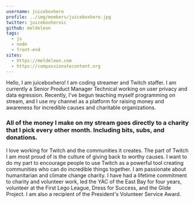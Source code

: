 ```yaml
---
username: juiceboxhero
profile: ../img/members/juiceboxhero.jpg
twitter: juiceboxheroic
github: meldeleon
tags:
  - js
  - node
  - front-end
sites:
  - https://meldeleon.com
  - https://compassionatecontent.org
---
```


Hello, I am juiceboxhero! I am coding streamer and Twitch staffer. I am currently a Senior Product Manager Technical working on user privacy and data egression. Recently, I've begun teaching myself programming on stream, and I use my channel as a platform for raising money and awareness for incredible causes and charitable organizations.

### All of the money I make on my stream goes directly to a charity that I pick every other month. Including bits, subs, and donations.

I love working for Twitch and the communities it creates. The part of Twitch I am most proud of is the culture of giving back to worthy causes. I want to do my part to encourage people to use Twitch as a powerful tool creating communities who can do incredible things together. I am passionate about humanitarian and climate change charity. I have had a lifetime commitment to charity and volunteer work, led the YAC of the East Bay for four years, volunteer at the First Lego League, Dress for Success, and the Glide Project. I am also a recipient of the President's Volunteer Service Award.
